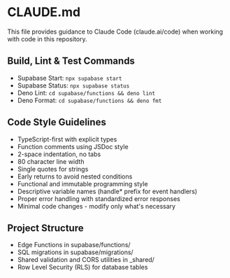 # CLAUDE.md

This file provides guidance to Claude Code (claude.ai/code) when working with code in this repository.

## Build, Lint & Test Commands
- Supabase Start: `npx supabase start`
- Supabase Status: `npx supabase status`
- Deno Lint: `cd supabase/functions && deno lint`
- Deno Format: `cd supabase/functions && deno fmt`

## Code Style Guidelines
- TypeScript-first with explicit types
- Function comments using JSDoc style
- 2-space indentation, no tabs
- 80 character line width
- Single quotes for strings
- Early returns to avoid nested conditions
- Functional and immutable programming style
- Descriptive variable names (handle* prefix for event handlers)
- Proper error handling with standardized error responses
- Minimal code changes - modify only what's necessary

## Project Structure
- Edge Functions in supabase/functions/
- SQL migrations in supabase/migrations/
- Shared validation and CORS utilities in _shared/
- Row Level Security (RLS) for database tables